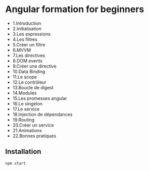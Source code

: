 # Angular formation for beginners 


- 1.Introduction
- 2.Initialisation
- 3.Les expressions
- 4.Les filtres
- 5.Créer un filtre
- 6.MVVM
- 7.Les directives
- 8.DOM events
- 9.Créer une directive
- 10.Data Binding
- 11.Le scope
- 12.Le contrôleur
- 13.Boucle de digest
- 14.Modules
- 15.Les promesses angular
- 16.Le singelon
- 17.Le service
- 18.Injection de dépendances
- 19.Routing
- 20.Créer un service
- 21.Animations
- 22.Bonnes pratiques

## Installation

	npm start

